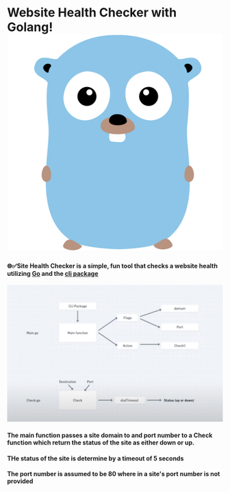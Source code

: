 # Website Health Checker with Golang! ![Banner](./assets/images/golang-mascot.svg)


#### **🌐✅Site Health Checker** is a simple, fun tool that checks a website health utilizing [Go](https://go.dev/) and the [cli package](https://pkg.go.dev/github.com/urfave/cli/v2)


![Banner](./assets/images/program-plan.png)

#### The main function passes a site domain to and port number to a Check function which return the status of the site as either down or up.

#### THe status of the site is determine by a timeout of 5 seconds 

#### The port number is assumed to be 80 where in a site's port number is not provided 





